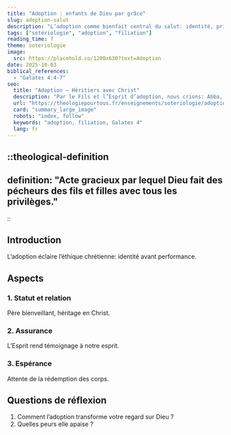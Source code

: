 ```yaml
---
title: "Adoption : enfants de Dieu par grâce"
slug: adoption-salut
description: "L’adoption comme bienfait central du salut: identité, privilèges, espérance."
tags: ["sotériologie", "adoption", "filiation"]
reading_time: 7
theme: soteriologie
image:
  src: https://placehold.co/1200x630?text=Adoption
date: 2025-10-03
biblical_references:
  - "Galates 4:4-7"
seo:
  title: "Adoption — Héritiers avec Christ"
  description: "Par le Fils et l’Esprit d’adoption, nous crions: Abba, Père."
  url: "https://theologiepourtous.fr/enseignements/soteriologie/adoption-salut"
  card: "summary_large_image"
  robots: "index, follow"
  keywords: "adoption, filiation, Galates 4"
  lang: fr
---
```


::theological-definition
---
definition: "Acte gracieux par lequel Dieu fait des pécheurs des fils et filles avec tous les privilèges."
---
::

## Introduction

L’adoption éclaire l’éthique chrétienne: identité avant performance.

## Aspects

### 1. Statut et relation
Père bienveillant, héritage en Christ.

### 2. Assurance
L’Esprit rend témoignage à notre esprit.

### 3. Espérance
Attente de la rédemption des corps.

## Questions de réflexion
1. Comment l’adoption transforme votre regard sur Dieu ?
2. Quelles peurs elle apaise ?
